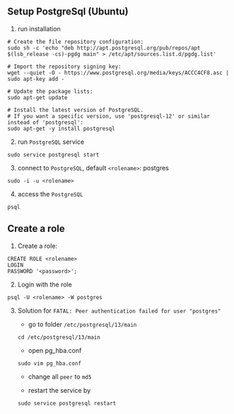 ## Setup PostgreSql (Ubuntu)
1. run installation
```
# Create the file repository configuration:
sudo sh -c 'echo "deb http://apt.postgresql.org/pub/repos/apt $(lsb_release -cs)-pgdg main" > /etc/apt/sources.list.d/pgdg.list'

# Import the repository signing key:
wget --quiet -O - https://www.postgresql.org/media/keys/ACCC4CF8.asc | sudo apt-key add -

# Update the package lists:
sudo apt-get update

# Install the latest version of PostgreSQL.
# If you want a specific version, use 'postgresql-12' or similar instead of 'postgresql':
sudo apt-get -y install postgresql
```
2. run `PostgreSQL` service
```
sudo service postgresql start
```
3. connect to `PostgreSQL`, default `<rolename>`: postgres
```
sudo -i -u <rolename>
```
4. access the `PostgreSQL`
```
psql
```
## Create a role
1. Create a role:
```
CREATE ROLE <rolename>
LOGIN 
PASSWORD '<password>';
```
2. Login with the role
```
psql -U <rolename> -W postgres
```
3. Solution for `FATAL: Peer authentication failed for user "postgres"`

    - go to folder `/etc/postgresql/13/main`
    ```
    cd /etc/postgresql/13/main
    ```
    - open pg_hba.conf
    ```
    sudo vim pg_hba.conf
    ```
    - change all `peer` to `md5`

    - restart the service by
    ```
    sudo service postgresql restart
    ```